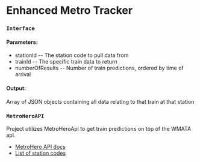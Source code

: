 # Enhanced Metro Tracker


### `Interface`

#### Parameters:
- stationId -- The station code to pull data from
- trainId -- The specific train data to return
- numberOfResults -- Number of train predictions, ordered by time of arrival

#### Output:
Array of JSON objects containing all data relating to that train at that station

### `MetroHeroAPI`

Project utilizes MetroHeroApi to get train predictions on top of the WMATA api. 

- [MetroHero API docs](https://dcmetrohero.com/apis)
- [List of station codes](https://docs.google.com/spreadsheets/d/13Kz-v3Yjn6ork9vXyl8KLSgzf7KYuGNP9d7HPMd-Kzc/pub?hl=en&single=true&gid=0&output=html)


